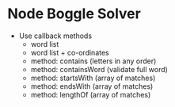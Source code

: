 # Node Boggle Solver

- Use callback methods
    - word list
    - word list + co-ordinates
    - method: contains (letters in any order)
    - method: containsWord (validate full word)
    - method: startsWith (array of matches)
    - method: endsWith (array of matches)
    - method: lengthOf (array of matches)

